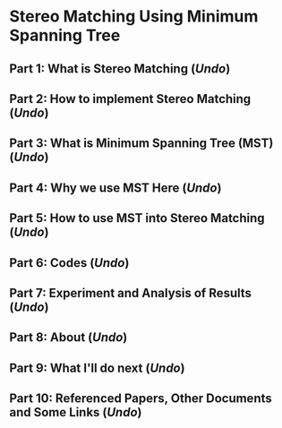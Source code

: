 # Stereo Matching Using Minimum Spanning Tree

## Part 1: What is Stereo Matching (*Undo*)

## Part 2: How to implement Stereo Matching (*Undo*)

## Part 3: What is Minimum Spanning Tree (MST) (*Undo*)

## Part 4: Why we use MST Here (*Undo*)

## Part 5: How to use MST into Stereo Matching (*Undo*)

## Part 6: Codes (*Undo*)

## Part 7: Experiment and Analysis of Results (*Undo*)

## Part 8: About (*Undo*)

## Part 9: What I'll do next (*Undo*)

## Part 10: Referenced Papers, Other Documents and Some Links (*Undo*)
